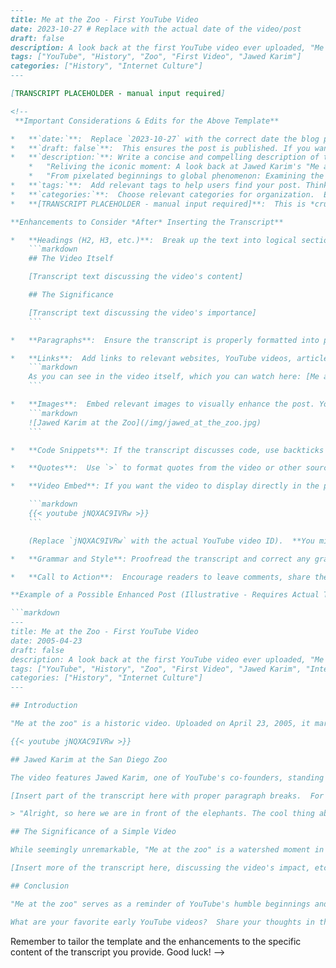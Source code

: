 ```markdown
---
title: Me at the Zoo - First YouTube Video
date: 2023-10-27 # Replace with the actual date of the video/post
draft: false
description: A look back at the first YouTube video ever uploaded, "Me at the zoo."
tags: ["YouTube", "History", "Zoo", "First Video", "Jawed Karim"]
categories: ["History", "Internet Culture"]
---

[TRANSCRIPT PLACEHOLDER - manual input required]

<!-- 
 **Important Considerations & Edits for the Above Template**

*   **`date:`**:  Replace `2023-10-27` with the correct date the blog post is being created or, ideally, the date of the original video upload (if relevant).
*   **`draft: false`**:  This ensures the post is published. If you want to work on it and not have it public yet, set this to `true`.
*   **`description:`**: Write a concise and compelling description of the post.  This is important for SEO and how the post appears in search results.  Aim for 150-160 characters.  Examples:
    *   "Reliving the iconic moment: A look back at Jawed Karim's "Me at the zoo," the first YouTube video and its lasting impact."
    *   "From pixelated beginnings to global phenomenon: Examining the significance of "Me at the zoo," the groundbreaking first YouTube video."
*   **`tags:`**:  Add relevant tags to help users find your post. Think about keywords related to the video content, the topic, and the platform.  Examples: `["YouTube", "History", "Zoo", "Jawed Karim", "Internet History", "First Video", "Silicon Valley", "San Diego Zoo"]`
*   **`categories:`**:  Choose relevant categories for organization.  Examples: `["Technology", "Internet Culture", "History", "YouTube", "Video Essays"]`
*   **[TRANSCRIPT PLACEHOLDER - manual input required]**:  This is *crucially* where you paste the transcript.

**Enhancements to Consider *After* Inserting the Transcript**

*   **Headings (H2, H3, etc.)**:  Break up the text into logical sections using headings.  This makes the post much more readable.  Example:
    ```markdown
    ## The Video Itself

    [Transcript text discussing the video's content]

    ## The Significance

    [Transcript text discussing the video's importance]
    ```

*   **Paragraphs**:  Ensure the transcript is properly formatted into paragraphs for readability.

*   **Links**:  Add links to relevant websites, YouTube videos, articles, or resources mentioned in the transcript.  For example:
    ```markdown
    As you can see in the video itself, which you can watch here: [Me at the zoo](https://www.youtube.com/watch?v=jNQXAC9IVRw)
    ```

*   **Images**:  Embed relevant images to visually enhance the post. You'll need to upload the images to your Hugo `static/` directory (e.g., `static/img/`) and then link to them in the markdown. Example:
    ```markdown
    ![Jawed Karim at the Zoo](/img/jawed_at_the_zoo.jpg)
    ```

*   **Code Snippets**: If the transcript discusses code, use backticks (`) or fenced code blocks (```) to format it properly.

*   **Quotes**:  Use `>` to format quotes from the video or other sources.

*   **Video Embed**: If you want the video to display directly in the post (highly recommended), use Hugo's built-in support for YouTube (or Vimeo, etc.).  This usually involves a shortcode.  Consult your Hugo theme's documentation for the correct way to embed videos. A common method is:

    ```markdown
    {{< youtube jNQXAC9IVRw >}}
    ```

    (Replace `jNQXAC9IVRw` with the actual YouTube video ID).  **You might need to configure your Hugo theme to support YouTube shortcodes.**

*   **Grammar and Style**: Proofread the transcript and correct any grammatical errors or typos.  Adjust the writing style to fit the tone of your blog.  Consider adding a brief introduction and conclusion if the transcript feels abrupt.

*   **Call to Action**:  Encourage readers to leave comments, share the post, or subscribe to your blog.

**Example of a Possible Enhanced Post (Illustrative - Requires Actual Transcript)**

```markdown
---
title: Me at the Zoo - First YouTube Video
date: 2005-04-23
draft: false
description: A look back at the first YouTube video ever uploaded, "Me at the zoo."
tags: ["YouTube", "History", "Zoo", "First Video", "Jawed Karim", "Internet History"]
categories: ["History", "Internet Culture"]
---

## Introduction

"Me at the zoo" is a historic video. Uploaded on April 23, 2005, it marks the beginning of YouTube, a platform that would revolutionize how we consume and share video content. This post examines the video and its lasting impact.

{{< youtube jNQXAC9IVRw >}}

## Jawed Karim at the San Diego Zoo

The video features Jawed Karim, one of YouTube's co-founders, standing in front of the elephant enclosure at the San Diego Zoo.  He speaks briefly about the elephants' long trunks and how "cool" they are.  The video is simple, unedited, and only 19 seconds long.

[Insert part of the transcript here with proper paragraph breaks.  For example:]

> "Alright, so here we are in front of the elephants. The cool thing about these guys is that they have really, really, really long trunks. And that's cool. And that's pretty much all there is to say."

## The Significance of a Simple Video

While seemingly unremarkable, "Me at the zoo" is a watershed moment in internet history.  It demonstrated the potential of video sharing and paved the way for YouTube's incredible growth.  It proved that anyone with a camera and an internet connection could become a content creator.

[Insert more of the transcript here, discussing the video's impact, etc.]

## Conclusion

"Me at the zoo" serves as a reminder of YouTube's humble beginnings and how far the platform has come.  It's a testament to the power of simple ideas and the transformative potential of the internet.

What are your favorite early YouTube videos?  Share your thoughts in the comments below!
```

Remember to tailor the template and the enhancements to the specific content of the transcript you provide. Good luck!
-->
```
